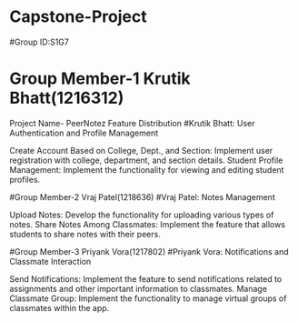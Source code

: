 # Capstone-Project
#Group ID:S1G7
# Group Member-1 Krutik Bhatt(1216312)
Project Name- PeerNotez
Feature Distribution
#Krutik Bhatt: User Authentication and Profile Management

Create Account Based on College, Dept., and Section: Implement user registration with college, department, and section details.
Student Profile Management: Implement the functionality for viewing and editing student profiles.


#Group Member-2 Vraj Patel(1218636)
#Vraj Patel: Notes Management

Upload Notes: Develop the functionality for uploading various types of notes.
Share Notes Among Classmates: Implement the feature that allows students to share notes with their peers.


#Group Member-3 Priyank Vora(1217802)
#Priyank Vora: Notifications and Classmate Interaction

Send Notifications: Implement the feature to send notifications related to assignments and other important information to classmates.
Manage Classmate Group: Implement the functionality to manage virtual groups of classmates within the app.
